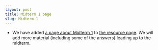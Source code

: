 ```yaml
---
layout: post
title: Midterm 1 page
slug: Midterm 1
---
```


* We have added [a page about Midterm 1](/midterm1.html) to [the resource page](/). We will add more material (including some of the answers) leading up to the midterm.
